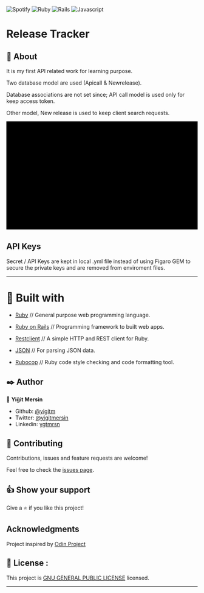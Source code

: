 ![Spotify](https://img.shields.io/badge/Spotify-1ED760?&style=for-the-badge&logo=spotify&logoColor=white)
![Ruby](https://img.shields.io/badge/Ruby-CC342D?style=for-the-badge&logo=ruby&logoColor=white)
![Rails](https://img.shields.io/badge/Ruby_on_Rails-CC0000?style=for-the-badge&logo=ruby-on-rails&logoColor=white)
![Javascript](https://img.shields.io/badge/JavaScript-F7DF1E?style=for-the-badge&logo=javascript&logoColor=black)

# Release Tracker

## 🧐 About

It is my first API related work for learning purpose.

Two database model are used (Apicall & Newrelease).

Database associations are not set since; API call model is used only for keep access token.

Other model, New release is used to keep client search requests.

![App_Gif](https://github.com/yigitm/spotify-release-tracker/blob/main/app/assets/images/app_gif.gif)

## API Keys

Secret / API Keys are kept in local .yml file instead of using Figaro GEM to secure the private keys and are removed from enviroment files.

---

# 🔧 Built with

- [Ruby](https://www.ruby-lang.org/en/)
  // General purpose web programming language.

- [Ruby on Rails](https://rubyonrails.org/)
  // Programming framework to built web apps.

- [Restclient](https://rubygems.org/gems/rest-client/versions/2.1.0-x86-mswin32)
  // A simple HTTP and REST client for Ruby.

- [JSON](https://rubygems.org/gems/json) // For parsing JSON data.

- [Rubocop](https://rubygems.org/gems/rubocop) // Ruby code style checking and code formatting tool.

## ✒️ Author

👤 **Yiğit Mersin**

- Github: [@yigitm](https://github.com/yigitm)
- Twitter: [@yigitmersin](https://twitter.com/ygtmrsn)
- Linkedin: [ygtmrsn](https://www.linkedin.com/in/yigitmersin)

## 🤝 Contributing

Contributions, issues and feature requests are welcome!

Feel free to check the [issues page](https://github.com/yigitm/ruby-linter/issues).

## 👍 Show your support

Give a ⭐️ if you like this project!

## Acknowledgments

Project inspired by
[Odin Project](https://www.theodinproject.com/)

## 📝 License :

This project is [GNU GENERAL PUBLIC LICENSE](https://www.gnu.org/licenses/why-not-lgpl.html) licensed.

---
